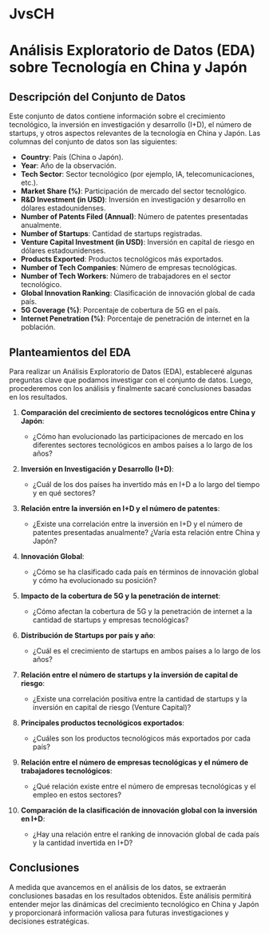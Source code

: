 # JvsCH
# Análisis Exploratorio de Datos (EDA) sobre Tecnología en China y Japón

## Descripción del Conjunto de Datos

Este conjunto de datos contiene información sobre el crecimiento tecnológico, la inversión en investigación y desarrollo (I+D), el número de startups, y otros aspectos relevantes de la tecnología en China y Japón. Las columnas del conjunto de datos son las siguientes:

- **Country**: País (China o Japón).
- **Year**: Año de la observación.
- **Tech Sector**: Sector tecnológico (por ejemplo, IA, telecomunicaciones, etc.).
- **Market Share (%)**: Participación de mercado del sector tecnológico.
- **R&D Investment (in USD)**: Inversión en investigación y desarrollo en dólares estadounidenses.
- **Number of Patents Filed (Annual)**: Número de patentes presentadas anualmente.
- **Number of Startups**: Cantidad de startups registradas.
- **Venture Capital Investment (in USD)**: Inversión en capital de riesgo en dólares estadounidenses.
- **Products Exported**: Productos tecnológicos más exportados.
- **Number of Tech Companies**: Número de empresas tecnológicas.
- **Number of Tech Workers**: Número de trabajadores en el sector tecnológico.
- **Global Innovation Ranking**: Clasificación de innovación global de cada país.
- **5G Coverage (%)**: Porcentaje de cobertura de 5G en el país.
- **Internet Penetration (%)**: Porcentaje de penetración de internet en la población.

## Planteamientos del EDA

Para realizar un Análisis Exploratorio de Datos (EDA), estableceré algunas preguntas clave que podamos investigar con el conjunto de datos. Luego, procederemos con los análisis y finalmente sacaré conclusiones basadas en los resultados.

1. **Comparación del crecimiento de sectores tecnológicos entre China y Japón**:
   - ¿Cómo han evolucionado las participaciones de mercado en los diferentes sectores tecnológicos en ambos países a lo largo de los años?

2. **Inversión en Investigación y Desarrollo (I+D)**:
   - ¿Cuál de los dos países ha invertido más en I+D a lo largo del tiempo y en qué sectores?

3. **Relación entre la inversión en I+D y el número de patentes**:
   - ¿Existe una correlación entre la inversión en I+D y el número de patentes presentadas anualmente? ¿Varía esta relación entre China y Japón?

4. **Innovación Global**:
   - ¿Cómo se ha clasificado cada país en términos de innovación global y cómo ha evolucionado su posición?

5. **Impacto de la cobertura de 5G y la penetración de internet**:
   - ¿Cómo afectan la cobertura de 5G y la penetración de internet a la cantidad de startups y empresas tecnológicas?

6. **Distribución de Startups por país y año**:
   - ¿Cuál es el crecimiento de startups en ambos países a lo largo de los años?

7. **Relación entre el número de startups y la inversión de capital de riesgo**:
   - ¿Existe una correlación positiva entre la cantidad de startups y la inversión en capital de riesgo (Venture Capital)?

8. **Principales productos tecnológicos exportados**:
   - ¿Cuáles son los productos tecnológicos más exportados por cada país?

9. **Relación entre el número de empresas tecnológicas y el número de trabajadores tecnológicos**:
   - ¿Qué relación existe entre el número de empresas tecnológicas y el empleo en estos sectores?

10. **Comparación de la clasificación de innovación global con la inversión en I+D**:
    - ¿Hay una relación entre el ranking de innovación global de cada país y la cantidad invertida en I+D?

## Conclusiones

A medida que avancemos en el análisis de los datos, se extraerán conclusiones basadas en los resultados obtenidos. Este análisis permitirá entender mejor las dinámicas del crecimiento tecnológico en China y Japón y proporcionará información valiosa para futuras investigaciones y decisiones estratégicas.
